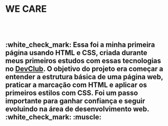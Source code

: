   <h1>WE CARE</h1>
  <br>
  <br>
<h2> :white_check_mark: Essa foi a minha primeira página usando HTML e CSS, criada durante meus primeiros estudos com essas tecnologias no <a href="https://rodolfomori.com.br/devclub">DevClub</a>. O objetivo do projeto era começar a entender a estrutura básica de uma página web,
praticar a marcação com HTML e aplicar os primeiros estilos com CSS. Foi um passo importante para ganhar confiança e seguir evoluindo na área de desenvolvimento web. :white_check_mark: :muscle: </h2>
  <br>
  <br>
  
  <img scr="https://github.com/MarcosGomes17/Minha-primeira-pagina/blob/master/IMG/desktop-e-mobile.jpg?raw=true" >
  
  <br>
